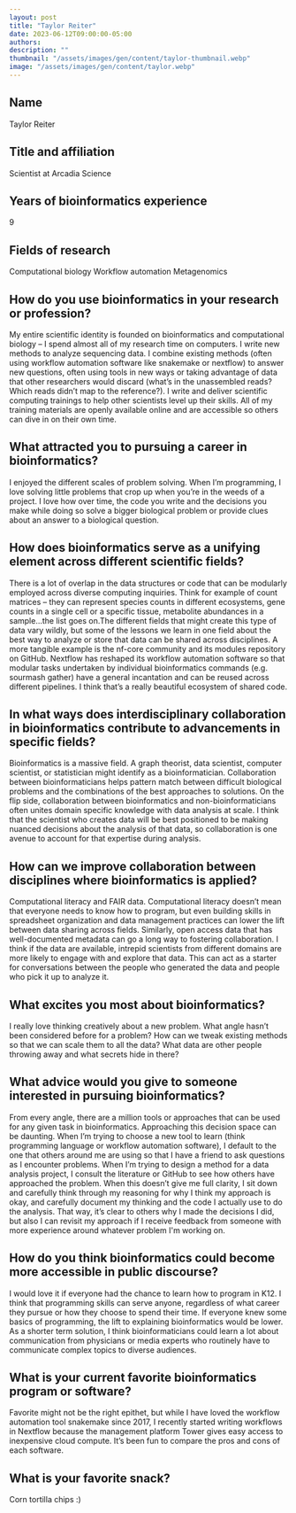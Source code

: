 ```yaml
---
layout: post
title: "Taylor Reiter"
date: 2023-06-12T09:00:00-05:00
authors:
description: ""
thumbnail: "/assets/images/gen/content/taylor-thumbnail.webp"
image: "/assets/images/gen/content/taylor.webp"
---
```

## Name
Taylor Reiter

## Title and affiliation
Scientist at Arcadia Science

## Years of bioinformatics experience 
9

## Fields of research
Computational biology
Workflow automation 
Metagenomics

## How do you use bioinformatics in your research or profession?
My entire scientific identity is founded on bioinformatics and computational biology – I spend almost all of my research time on computers.
I write new methods to analyze sequencing data.
I combine existing methods (often using workflow automation software like snakemake or nextflow) to answer new questions, often using tools in new ways or taking advantage of data that other researchers would discard (what’s in the unassembled reads? Which reads didn’t map to the reference?).
I write and deliver scientific computing trainings to help other scientists level up their skills. All of my training materials are openly available online and are accessible so others can dive in on their own time.

## What attracted you to pursuing a career in bioinformatics?
I enjoyed the different scales of problem solving. When I’m programming, I love solving little problems that crop up when you’re in the weeds of a project. I love how over time, the code you write and the decisions you make while doing so solve a bigger biological problem or provide clues about an answer to a biological question.

## How does bioinformatics serve as a unifying element across different scientific fields?
There is a lot of overlap in the data structures or code that can be modularly employed across diverse computing inquiries. Think for example of count matrices – they can represent species counts in different ecosystems, gene counts in a single cell or a specific tissue, metabolite abundances in a sample…the list goes on.The different fields that might create this type of data vary wildly, but some of the lessons we learn in one field about the best way to analyze or store that data can be shared across disciplines. A more tangible example is the nf-core community and its modules repository on GitHub. Nextflow has reshaped its workflow automation software so that modular tasks undertaken by individual bioinformatics commands (e.g. sourmash gather) have a general incantation and can be reused across different pipelines. I think that’s a really beautiful ecosystem of shared code.

## In what ways does interdisciplinary collaboration in bioinformatics contribute to advancements in specific fields?
Bioinformatics is a massive field. A graph theorist, data scientist, computer scientist, or statistician might identify as a bioinformatician. Collaboration between bioinformaticians helps pattern match between difficult biological problems and the combinations of the best approaches to solutions. On the flip side, collaboration between bioinformatics and non-bioinformaticians often unites domain specific knowledge with data analysis at scale. I think that the scientist who creates data will be best positioned to be making nuanced decisions about the analysis of that data, so collaboration is one avenue to account for that expertise during analysis.

## How can we improve collaboration between disciplines where bioinformatics is applied?
Computational literacy and FAIR data. Computational literacy doesn’t mean that everyone needs to know how to program, but even building skills in spreadsheet organization and data management practices can lower the lift between data sharing across fields. Similarly, open access data that has well-documented metadata can go a long way to fostering collaboration. I think if the data are available, intrepid scientists from different domains are more likely to engage with and explore that data. This can act as a starter for conversations between the people who generated the data and people who pick it up to analyze it.

## What excites you most about bioinformatics?
I really love thinking creatively about a new problem. What angle hasn’t been considered before for a problem? How can we tweak existing methods so that we can scale them to all the data? What data are other people throwing away and what secrets hide in there?

## What advice would you give to someone interested in pursuing bioinformatics?
From every angle, there are a million tools or approaches that can be used for any given task in bioinformatics. Approaching this decision space can be daunting. When I’m trying to choose a new tool to learn (think programming language or workflow automation software), I default to the one that others around me are using so that I have a friend to ask questions as I encounter problems. When I’m trying to design a method for a data analysis project, I consult the literature or GitHub to see how others have approached the problem. When this doesn’t give me full clarity, I sit down and carefully think through my reasoning for why I think my approach is okay, and carefully document my thinking and the code I actually use to do the analysis. That way, it’s clear to others why I made the decisions I did, but also I can revisit my approach if I receive feedback from someone with more experience around whatever problem I'm working on.

## How do you think bioinformatics could become more accessible in public discourse?
I would love it if everyone had the chance to learn how to program in K12. I think that programming skills can serve anyone, regardless of what career they pursue or how they choose to spend their time. If everyone knew some basics of programming, the lift to explaining bioinformatics would be lower. As a shorter term solution, I think bioinformaticians could learn a lot about communication from physicians or media experts who routinely have to communicate complex topics to diverse audiences. 

## What is your current favorite bioinformatics program or software?
Favorite might not be the right epithet, but while I have loved the workflow automation tool snakemake since 2017, I recently started writing workflows in Nextflow because the management platform Tower gives easy access to inexpensive cloud compute. It’s been fun to compare the pros and cons of each software.

## What is your favorite snack?
Corn tortilla chips :) 


